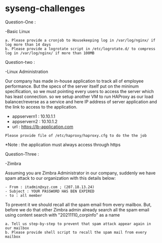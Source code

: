 # syseng-challenges

Question-One :

-Basic Linux

```
a. Please provide a cronjob to Housekeeping log in /var/log/nginx/ if log more than 14 days 
b. Please provide a logrotate script in /etc/logrotate.d/ to compress log in /var/log/nginx/ if more than 100MB
```
Question-two :

-Linux Administration

Our company has made in-house application to track all of employee performance. But the specs of the server itself put on the mininum specification, so we must pointing every users to access the server which has least connection. so we setup another VM to run HAProxy as our load balancer/reverse as a service and here IP address of server application and the link to access to the application.

- appservern1 : 10.10.1.1
- appservern2 : 10.10.1.2
- url : https://lb-application.com

```
Please provide file of /etc/haproxy/haproxy.cfg to do the the job
```
*Note : the application must always access through https  

Question-Three :

-Zimbra

Assuming you are Zimbra Administrator in our company, suddenly we have spam attack to our organization with this details below:
```
- From : itadmin@xyz.com ; (207.18.13.24)
- Subject : YOUR PASSWORD HAS BEN EXPIRED
- to : all member
```

To prevent it we should recall all the spam email from every mailbox. But, before we do that other Zimbra admin already search all the spam email using content search with "20211110_corpinfo" as a name

```
a. Tell us step-by-step to prevent that spam attack appear again in our mailbox
b. Please provide shell script to recall the spam mail from every mailbox
```
